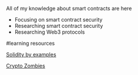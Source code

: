 All of my knowledge about smart contracts are here
- Focusing on smart contract security
- Researching smart contract security
- Researching Web3 protocols

#learning resources

[Solidity by examples](https://solidity-by-example.org/)

[Crypto Zombies](https://cryptozombies.io/en/course/)